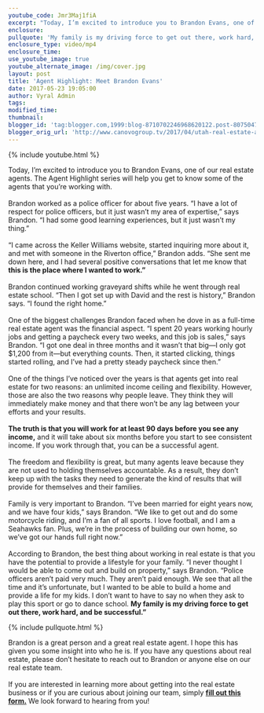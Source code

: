 ```yaml
---
youtube_code: Jmr3Maj1fiA
excerpt: "Today, I’m excited to introduce you to Brandon Evans, one of our real estate agents. The Agent Highlight series will help you get to know some of the agents that you’re working with. \n \nBrandon worked as a police officer for about five years. “I have a lot of respect for police officers, but it just wasn’t my area of expertise,” says Brandon. “I had some good learning experiences, but it just wasn’t my thing.” \n \n“I came across the Keller Williams website, started inquiring more about it, and met with someone in the Riverton office,” Brandon adds. “She sent me down here, and I had several positive conversations that let me know that this is the place where I wanted to work.” \n \nBrandon continued working graveyard shifts while he went through real estate school. “Then I got set up with David and the rest is history,” Brandon says. “I found the right home.” \n \nOne of the biggest challenges Brandon faced when he dove in as a full-time real estate agent was the financial aspect. “I spent 20 years working hourly jobs and getting a paycheck every two weeks, and this job is sales,” says Brandon. “I got one deal in three months and it wasn’t that big—I only got $1,200 from it—but everything counts. Then, it started clicking, things started rolling, and I’ve had a pretty steady paycheck since then.” \n \nOne of the things I’ve noticed over the years is that agents get into real estate for two reasons: an unlimited income ceiling and flexibility. However, those are also the two reasons why people leave. They think they will immediately make money and that there won’t be any lag between your efforts and your results. \n \nThe truth is that you will work for at least 90 days before you see any income, and it will take about six months before you start to see consistent income. If you work through that, you can be a successful agent. \n \nThe freedom and flexibility is great, but many agents leave because they are not used to holding themselves accountable. As a result, they don’t keep up with the tasks they need to generate the kind of results that will provide for themselves and their families. \n \nFamily is very important to Brandon. “I’ve been married for eight years now, and we have four kids,” says Brandon. “We like to get out and do some motorcycle riding, and I’m a fan of all sports. I love football, and I am a Seahawks fan. Plus, we’re in the process of building our own home, so we’ve got our hands full right now.”\n \nAccording to Brandon, the best thing about working in real estate is that you have the potential to provide a lifestyle for your family. “I never thought I would be able to come out and build on property,” says Brandon. “Police officers aren’t paid very much. They aren’t paid enough. We see that all the time and it’s unfortunate, but I wanted to be able to build a home and provide a life for my kids. I don’t want to have to say no when they ask to play this sport or go to dance school. My family is my driving force to get out there, work hard, and be successful.” \n \nBrandon is a great person and a great real estate agent. I hope this has given you some insight into who he is. If you have any questions about real estate, please don’t hesitate to reach out to Brandon or anyone else on our real estate team. \n \nIf you are interested in learning more about getting into the real estate business or if you are curious about joining our team, simply fill out this form. We look forward to hearing from you!"
enclosure:
pullquote: 'My family is my driving force to get out there, work hard, and be successful.'
enclosure_type: video/mp4
enclosure_time:
use_youtube_image: true
youtube_alternate_image: /img/cover.jpg
layout: post
title: 'Agent Highlight: Meet Brandon Evans'
date: 2017-05-23 19:05:00
author: Vyral Admin
tags:
modified_time:
thumbnail:
blogger_id: 'tag:blogger.com,1999:blog-8710702246968620122.post-8075047381812871249'
blogger_orig_url: 'http://www.canovogroup.tv/2017/04/utah-real-estate-agent-meet-one-of-our.html'
---
```



{% include youtube.html %}

Today, I’m excited to introduce you to Brandon Evans, one of our real estate agents. The Agent Highlight series will help you get to know some of the agents that you’re working with.
<br>
<br>Brandon worked as a police officer for about five years. “I have a lot of respect for police officers, but it just wasn’t my area of expertise,” says Brandon. “I had some good learning experiences, but it just wasn’t my thing.”
<br>
<br>“I came across the Keller Williams website, started inquiring more about it, and met with someone in the Riverton office,” Brandon adds. “She sent me down here, and I had several positive conversations that let me know that **this is the place where I wanted to work.”**
<br>
<br>Brandon continued working graveyard shifts while he went through real estate school. “Then I got set up with David and the rest is history,” Brandon says. “I found the right home.”
<br>
<br>One of the biggest challenges Brandon faced when he dove in as a full-time real estate agent was the financial aspect. “I spent 20 years working hourly jobs and getting a paycheck every two weeks, and this job is sales,” says Brandon. “I got one deal in three months and it wasn’t that big—I only got $1,200 from it—but everything counts. Then, it started clicking, things started rolling, and I’ve had a pretty steady paycheck since then.”
<br>
<br>One of the things I’ve noticed over the years is that agents get into real estate for two reasons: an unlimited income ceiling and flexibility. However, those are also the two reasons why people leave. They think they will immediately make money and that there won’t be any lag between your efforts and your results.
<br>
<br>**The truth is that you will work for at least 90 days before you see any income,** and it will take about six months before you start to see consistent income. If you work through that, you can be a successful agent.
<br>
<br>The freedom and flexibility is great, but many agents leave because they are not used to holding themselves accountable. As a result, they don’t keep up with the tasks they need to generate the kind of results that will provide for themselves and their families.
<br>
<br>Family is very important to Brandon. “I’ve been married for eight years now, and we have four kids,” says Brandon. “We like to get out and do some motorcycle riding, and I’m a fan of all sports. I love football, and I am a Seahawks fan. Plus, we’re in the process of building our own home, so we’ve got our hands full right now.”
<br>
<br>According to Brandon, the best thing about working in real estate is that you have the potential to provide a lifestyle for your family. “I never thought I would be able to come out and build on property,” says Brandon. “Police officers aren’t paid very much. They aren’t paid enough. We see that all the time and it’s unfortunate, but I wanted to be able to build a home and provide a life for my kids. I don’t want to have to say no when they ask to play this sport or go to dance school. **My family is my driving force to get out there, work hard, and be successful.”**

{% include pullquote.html %}

Brandon is a great person and a great real estate agent. I hope this has given you some insight into who he is. If you have any questions about real estate, please don’t hesitate to reach out to Brandon or anyone else on our real estate team.
<br>
<br>If you are interested in learning more about getting into the real estate business or if you are curious about joining our team, simply [**fill out this form.**](http://unbouncepages.com/join-canovo/) We look forward to hearing from you!